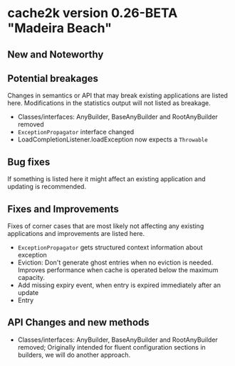# cache2k version 0.26-BETA "Madeira Beach"

## New and Noteworthy


## Potential breakages

Changes in semantics or API that may break existing applications are listed here. 
Modifications in the statistics output will not listed as breakage.

  * Classes/interfaces: AnyBuilder, BaseAnyBuilder and RootAnyBuilder removed
  * `ExceptionPropagator` interface changed
  * LoadCompletionListener.loadException now expects a `Throwable`

## Bug fixes

If something is listed here it might affect an existing application and updating is recommended.

## Fixes and Improvements

Fixes of corner cases that are most likely not affecting any existing applications and improvements are listed here.

  * `ExceptionPropagator` gets structured context information about exception
  * Eviction: Don't generate ghost entries when no eviction is needed. Improves performance when cache is operated 
    below the maximum capacity.
  * Add missing expiry event, when entry is expired immediately after an update  
  * Entry
 
## API Changes and new methods

  * Classes/interfaces: AnyBuilder, BaseAnyBuilder and RootAnyBuilder removed; Originally intended for fluent 
    configuration sections in builders, we will do another approach.
